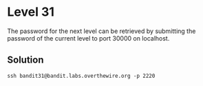 # Level 31

The password for the next level can be retrieved by submitting the password of the current level to port 30000 on localhost.

## Solution

```console
ssh bandit31@bandit.labs.overthewire.org -p 2220

```
